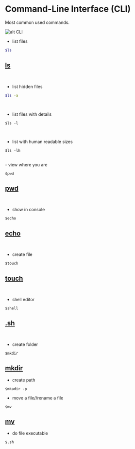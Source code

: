 # Command-Line Interface (CLI)

Most common used commands.

![alt CLI](https://media.giphy.com/media/DLMvb2kvccNbi/giphy.gif)

- list files 
```sh
$ls
```
## [ls](https://en.wikipedia.org/wiki/Ls)
<br>

- list hidden files
```sh
$ls -a
```
<br>

- list files with details

```
$ls -l
```
<br>

- list with human readable sizes

```
$ls -lh
```
<br>
- view where you are

```
$pwd
```
## [pwd](https://en.wikipedia.org/wiki/Pwd)

<br>


- show in console

```
$echo
```
## [echo](https://en.wikipedia.org/wiki/Echo_(command))
<br>


- create file
```
$touch
```
## [touch](https://en.wikipedia.org/wiki/Touch_(command))
<br>


- shell editor
```
$shell
``` 
## [.sh](https://www.reviversoft.com/es/file-extensions/sh)
<br>


- create folder
```
$mkdir
```
## [mkdir](https://en.wikipedia.org/wiki/Mkdir)


- create path
```
$mkadir -p
```

- move a file//rename a file
```
$mv
```
## [mv](https://en.wikipedia.org/wiki/Mv)


- do file executable
```
$.sh
```








